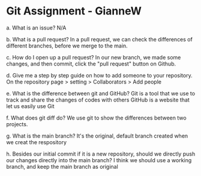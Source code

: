 # Git Assignment - GianneW

a. What is an issue?
N/A

b. What is a pull request?
In a pull request, we can check the differences of different branches, before we merge to the main.

c. How do I open up a pull request?
In our new branch, we made some changes, and then commit, click the "pull request" button on Github.

d. Give me a step by step guide on how to add someone to your repository.
On the repository page > setting > Collaborators > Add people

e. What is the difference between git and GitHub?
Git is a tool that we use to track and share the changes of codes with others
GitHub is a website that let us easily use Git

f. What does git diff do?
We use git to show the differences between two projects.

g. What is the main branch?
It's the original, default  branch created when we creat the respository

h. Besides our initial commit if it is a new repository, should we directly push our changes directly into the main branch?
I think we should use a working branch, and keep the main branch as original
